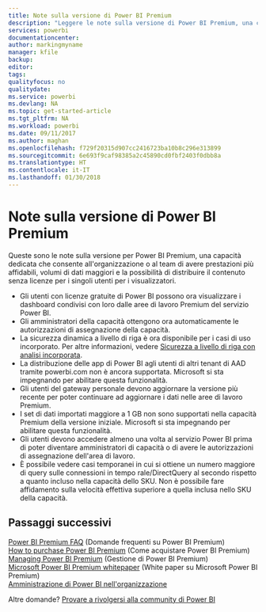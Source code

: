 ```yaml
---
title: Note sulla versione di Power BI Premium
description: "Leggere le note sulla versione di Power BI Premium, una capacità dedicata per l'organizzazione o un team."
services: powerbi
documentationcenter: 
author: markingmyname
manager: kfile
backup: 
editor: 
tags: 
qualityfocus: no
qualitydate: 
ms.service: powerbi
ms.devlang: NA
ms.topic: get-started-article
ms.tgt_pltfrm: NA
ms.workload: powerbi
ms.date: 09/11/2017
ms.author: maghan
ms.openlocfilehash: f729f20315d907cc2416723ba10b8c296e313899
ms.sourcegitcommit: 6e693f9caf98385a2c45890cd0fbf2403f0dbb8a
ms.translationtype: HT
ms.contentlocale: it-IT
ms.lasthandoff: 01/30/2018
---
```

# <a name="power-bi-premium-release-notes"></a>Note sulla versione di Power BI Premium
Queste sono le note sulla versione per Power BI Premium, una capacità dedicata che consente all'organizzazione o al team di avere prestazioni più affidabili, volumi di dati maggiori e la possibilità di distribuire il contenuto senza licenze per i singoli utenti per i visualizzatori.

* Gli utenti con licenze gratuite di Power BI possono ora visualizzare i dashboard condivisi con loro dalle aree di lavoro Premium del servizio Power BI.
* Gli amministratori della capacità ottengono ora automaticamente le autorizzazioni di assegnazione della capacità.
* La sicurezza dinamica a livello di riga è ora disponibile per i casi di uso incorporato. Per altre informazioni, vedere [Sicurezza a livello di riga con analisi incorporata](developer/embedded-row-level-security.md).
* La distribuzione delle app di Power BI agli utenti di altri tenant di AAD tramite powerbi.com non è ancora supportata. Microsoft si sta impegnando per abilitare questa funzionalità.
* Gli utenti del gateway personale devono aggiornare la versione più recente per poter continuare ad aggiornare i dati nelle aree di lavoro Premium.
* I set di dati importati maggiore a 1 GB non sono supportati nella capacità Premium della versione iniziale. Microsoft si sta impegnando per abilitare questa funzionalità.
* Gli utenti devono accedere almeno una volta al servizio Power BI prima di poter diventare amministratori di capacità o di avere le autorizzazioni di assegnazione dell'area di lavoro.
* È possibile vedere casi temporanei in cui si ottiene un numero maggiore di query sulle connessioni in tempo rale/DirectQuery al secondo rispetto a quanto incluso nella capacità dello SKU. Non è possibile fare affidamento sulla velocità effettiva superiore a quella inclusa nello SKU della capacità.

## <a name="next-steps"></a>Passaggi successivi
[Power BI Premium FAQ](service-premium-faq.md) (Domande frequenti su Power BI Premium)  
[How to purchase Power BI Premium](service-admin-premium-purchase.md) (Come acquistare Power BI Premium)  
[Managing Power BI Premium](service-admin-premium-manage.md) (Gestione di Power BI Premium)  
[Microsoft Power BI Premium whitepaper](https://aka.ms/pbipremiumwhitepaper) (White paper su Microsoft Power BI Premium)  
[Amministrazione di Power BI nell'organizzazione](service-admin-administering-power-bi-in-your-organization.md)  

Altre domande? [Provare a rivolgersi alla community di Power BI](https://community.powerbi.com/)

